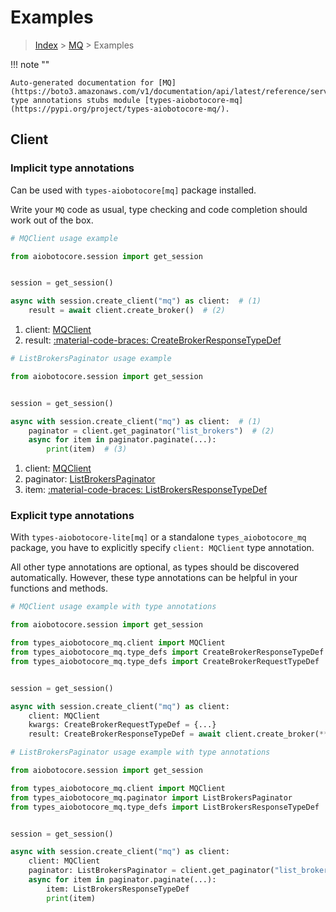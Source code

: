 # Examples

> [Index](../README.md) > [MQ](./README.md) > Examples

!!! note ""

    Auto-generated documentation for [MQ](https://boto3.amazonaws.com/v1/documentation/api/latest/reference/services/mq.html#mq)
    type annotations stubs module [types-aiobotocore-mq](https://pypi.org/project/types-aiobotocore-mq/).

## Client

### Implicit type annotations

Can be used with `types-aiobotocore[mq]` package installed.

Write your `MQ` code as usual,
type checking and code completion should work out of the box.



```python
# MQClient usage example

from aiobotocore.session import get_session


session = get_session()

async with session.create_client("mq") as client:  # (1)
    result = await client.create_broker()  # (2)
```

1. client: [MQClient](./client.md)
2. result: [:material-code-braces: CreateBrokerResponseTypeDef](./type_defs.md#createbrokerresponsetypedef) 



```python
# ListBrokersPaginator usage example

from aiobotocore.session import get_session


session = get_session()

async with session.create_client("mq") as client:  # (1)
    paginator = client.get_paginator("list_brokers")  # (2)
    async for item in paginator.paginate(...):
        print(item)  # (3)
```

1. client: [MQClient](./client.md)
2. paginator: [ListBrokersPaginator](./paginators.md#listbrokerspaginator)
3. item: [:material-code-braces: ListBrokersResponseTypeDef](./type_defs.md#listbrokersresponsetypedef) 




### Explicit type annotations

With `types-aiobotocore-lite[mq]`
or a standalone `types_aiobotocore_mq` package, you have to explicitly specify
`client: MQClient` type annotation.

All other type annotations are optional, as types should be discovered automatically.
However, these type annotations can be helpful in your functions and methods.


```python
# MQClient usage example with type annotations

from aiobotocore.session import get_session

from types_aiobotocore_mq.client import MQClient
from types_aiobotocore_mq.type_defs import CreateBrokerResponseTypeDef
from types_aiobotocore_mq.type_defs import CreateBrokerRequestTypeDef


session = get_session()

async with session.create_client("mq") as client:
    client: MQClient
    kwargs: CreateBrokerRequestTypeDef = {...}
    result: CreateBrokerResponseTypeDef = await client.create_broker(**kwargs)
```



```python
# ListBrokersPaginator usage example with type annotations

from aiobotocore.session import get_session

from types_aiobotocore_mq.client import MQClient
from types_aiobotocore_mq.paginator import ListBrokersPaginator
from types_aiobotocore_mq.type_defs import ListBrokersResponseTypeDef


session = get_session()

async with session.create_client("mq") as client:
    client: MQClient
    paginator: ListBrokersPaginator = client.get_paginator("list_brokers")
    async for item in paginator.paginate(...):
        item: ListBrokersResponseTypeDef
        print(item)
```


